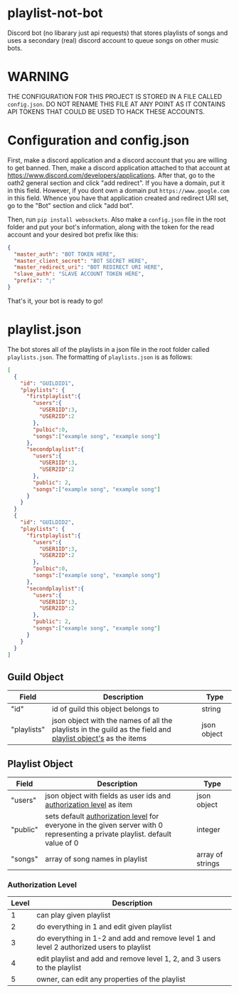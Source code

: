 # playlist-not-bot

Discord bot (no libarary just api requests) that stores playlists of songs and uses a secondary (real) discord account to queue songs on other music bots.

# WARNING

THE CONFIGURATION FOR THIS PROJECT IS STORED IN A FILE CALLED `config.json`. DO NOT RENAME THIS FILE AT ANY POINT AS IT CONTAINS API TOKENS THAT COULD BE USED TO HACK THESE ACCOUNTS.

# Configuration and config.json

First, make a discord application and a discord account that you are willing to get banned.
Then, make a discord application attached to that account at https://www.discord.com/developers/applications.
After that, go to the oath2 general section and click "add redirect". If you have a domain, put it in this field. However, if you dont own a domain put `https://www.google.com` in this field.
Whence you have that application created and redirect URI set, go to the "Bot" section and click "add bot".

Then, run `pip install websockets`. Also make a `config.json` file in the root folder and put your bot's information, along with the token for the read account and your desired bot prefix like this:

```json
{
  "master_auth": "BOT TOKEN HERE",
  "master_client_secret": "BOT SECRET HERE",
  "master_redirect_uri": "BOT REDIRECT URI HERE",
  "slave_auth": "SLAVE ACCOUNT TOKEN HERE",
  "prefix": ";"
}
```

That's it, your bot is ready to go!

# playlist.json

The bot stores all of the playlists in a json file in the root folder called `playlists.json`. The formatting of `playlists.json` is as follows:

```json
[
  {
    "id": "GUILDID1",
    "playlists": {
      "firstplaylist":{
        "users":{
          "USER1ID":3,
          "USER2ID":2
        },
        "pulbic":0,
        "songs":["example song", "example song"]
      },
      "secondplaylist":{
        "users":{
          "USER1ID":3,
          "USER2ID":2
        },
        "public": 2,
        "songs":["example song", "example song"]
      }
    }
  }
  {
    "id": "GUILDID2",
    "playlists": {
      "firstplaylist":{
        "users":{
          "USER1ID":3,
          "USER2ID":2
        },
        "pulbic":0,
        "songs":["example song", "example song"]
      },
      "secondplaylist":{
        "users":{
          "USER1ID":3,
          "USER2ID":2
        },
        "public": 2,
        "songs":["example song", "example song"]
      }
    }
  }
]
```

## Guild Object

| Field       | Description                                                                                                                      | Type        |
| ----------- | -------------------------------------------------------------------------------------------------------------------------------- | ----------- |
| "id"        | id of guild this object belongs to                                                                                               | string      |
| "playlists" | json object with the names of all the playlists in the guild as the field and [playlist object's](#playlist-object) as the items | json object |

## Playlist Object

| Field    | Description                                                                                                                                          | Type             |
| -------- | ---------------------------------------------------------------------------------------------------------------------------------------------------- | ---------------- |
| "users"  | json object with fields as user ids and [authorization level](#authorization-level) as item                                                          | json object      |
| "public" | sets default [authorization level](#authorization-level) for everyone in the given server with 0 representing a private playlist. default value of 0 | integer          |
| "songs"  | array of song names in playlist                                                                                                                      | array of strings |

### Authorization Level

| Level | Description                                                                              |
| ----- | ---------------------------------------------------------------------------------------- |
| 1     | can play given playlist                                                                  |
| 2     | do everything in 1 and edit given playlist                                               |
| 3     | do everything in 1-2 and add and remove level 1 and level 2 authorized users to playlist |
| 4     | edit playlist and add and remove level 1, 2, and 3 users to the playlist                 |
| 5     | owner, can edit any properties of the playlist                                           |
